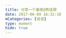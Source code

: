 ```yaml
---
title: 分享一个基佬@熊佳顺
date: 2017-06-09 16:32:18
mCategories: [说说]
type: moment
hide: true
---
```


<div id="pics-20170609163218"></div>

<script src="/lib/moment/pics.js"></script>
<script>
var data = [
    {"link": "2017-06-09_000000.jpeg", "type": "shuoshuo"},
    {"link": "2017-06-09_000001.jpeg", "type": "shuoshuo"}
];
picsRender(data, "pics-20170609163218");
</script>
